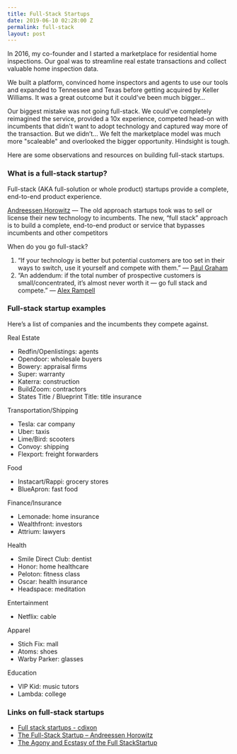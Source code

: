 ```yaml
---
title: Full-Stack Startups
date: 2019-06-10 02:28:00 Z
permalink: full-stack
layout: post
---
```


In 2016, my co-founder and I started a marketplace for residential home inspections. Our goal was to streamline real estate transactions and collect valuable home inspection data. 

We built a platform, convinced home inspectors and agents to use our tools and expanded to Tennessee and Texas before getting acquired by Keller Williams. It was a great outcome but it could've been much bigger...

Our biggest mistake was not going full-stack. We could've completely reimagined the service, provided a 10x experience, competed head-on with incumbents that didn't want to adopt technology and captured way more of the transaction. But we didn’t… We felt the marketplace model was much more "scaleable" and overlooked the bigger opportunity. Hindsight is tough.

Here are some observations and resources on building full-stack startups. 

### What is a full-stack startup? 
Full-stack (AKA full-solution or whole product) startups provide a complete, end-to-end product experience. 

[Andreessen Horowitz](https://a16z.com/2015/01/22/the-full-stack-startup/) — The old approach startups took was to sell or license their new technology to incumbents. The new, “full stack” approach is to build a complete, end-to-end product or service that bypasses incumbents and other competitors

When do you go full-stack? 
1. “If your technology is better but potential customers are too set in their ways to switch, use it yourself and compete with them.” — [Paul Graham](https://twitter.com/paulg/status/1027237216597110784)  
2. “An addendum: if the total number of prospective customers is small/concentrated, it’s almost never worth it — go full stack and compete.” — [Alex Rampell](https://twitter.com/arampell/status/1027417990738759680)

 
### Full-stack startup examples
Here’s a list of companies and the incumbents they compete against. 

Real Estate
* Redfin/Openlistings: agents
* Opendoor: wholesale buyers
* Bowery: appraisal firms
* Super: warranty 
* Katerra: construction
* BuildZoom: contractors
* States Title / Blueprint Title: title insurance

Transportation/Shipping
* Tesla: car company 
* Uber: taxis 
* Lime/Bird: scooters
* Convoy: shipping
* Flexport: freight forwarders

Food
* Instacart/Rappi: grocery stores 
* BlueApron: fast food

Finance/Insurance
* Lemonade: home insurance 
* Wealthfront: investors
* Attrium: lawyers

Health
* Smile Direct Club: dentist
* Honor: home healthcare
* Peloton: fitness class
* Oscar: health insurance 
* Headspace: meditation 

Entertainment
* Netflix: cable 

Apparel 
* Stich Fix: mall
* Atoms: shoes
* Warby Parker: glasses

Education
* VIP Kid: music tutors 
* Lambda: college
	

### Links on full-stack startups
* [Full stack startups - cdixon](http://cdixon.org/2014/03/15/full-stack-startups/)
* [The Full-Stack Startup – Andreessen Horowitz](https://a16z.com/2015/01/22/the-full-stack-startup/)
* [The Agony and Ecstasy of the Full StackStartup](https://medium.com/@leohealth/the-agony-and-ecstasy-of-the-full-stack-startup-48badb72ea1e)

